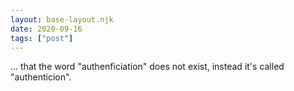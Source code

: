 ```yaml
---
layout: base-layout.njk
date: 2020-09-16
tags: ["post"]
---
```


... that the word "authenficiation" does not exist, instead it's called "authenticion".
